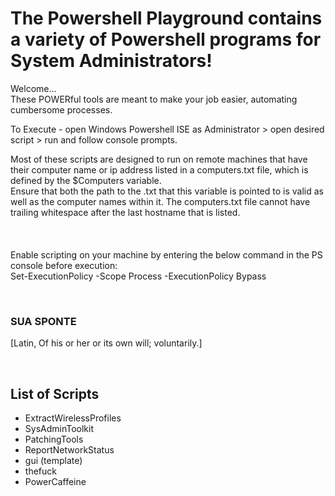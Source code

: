 # The Powershell Playground contains a variety of Powershell programs for System Administrators!

Welcome... <br/>
These POWERful tools are meant to make your job easier, automating cumbersome processes.


To Execute - open Windows Powershell ISE as Administrator > open desired script > run and follow console prompts.


Most of these scripts are designed to run on remote machines that have their computer name or ip address listed in a computers.txt file, which is defined by the $Computers variable. <br/>
Ensure that both the path to the .txt that this variable is pointed to is valid as well as the computer names within it. The computers.txt file cannot have trailing whitespace after the last hostname that is listed. 
<br/>
<br/>
<br/>
<br/>
Enable scripting on your machine by entering the below command in the PS console before execution: <br/> 
Set-ExecutionPolicy -Scope Process -ExecutionPolicy Bypass


<br/>

### SUA SPONTE

[Latin, Of his or her or its own will; voluntarily.]

<br/>

## List of Scripts

- ExtractWirelessProfiles
- SysAdminToolkit
- PatchingTools
- ReportNetworkStatus
- gui (template)
- thefuck
- PowerCaffeine
